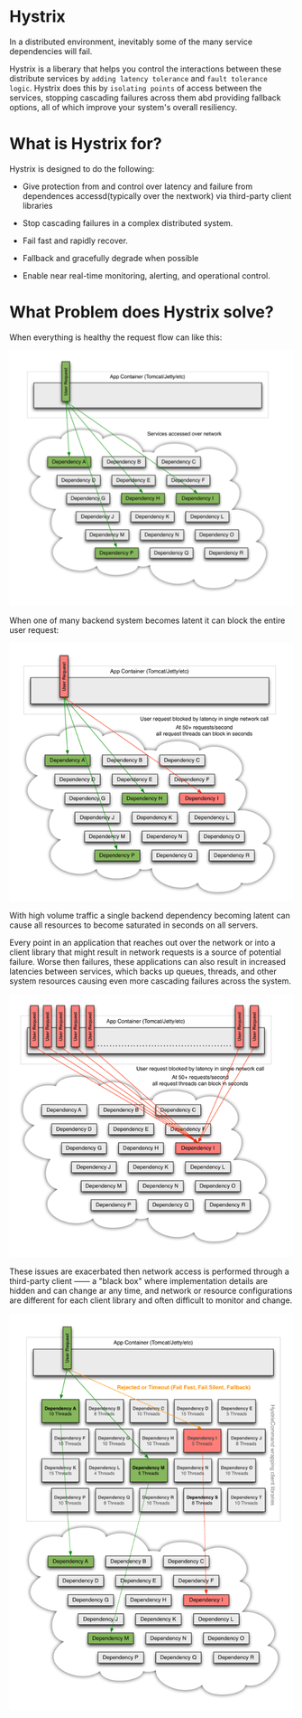 # Hystrix

In a distributed environment, inevitably some of the many service dependencies will fail.

Hystrix is a liberary that helps you control the interactions between these distribute 
services by `adding latency tolerance` and `fault tolerance logic`. Hystrix does this by 
`isolating points` of access between the services, stopping cascading failures across them
abd providing fallback options, all of which improve your system's overall resiliency.

# What is Hystrix for?

Hystrix is designed to do the following:

- Give protection from and control over latency and failure from dependences accessd(typically 
over the nextwork) via third-party client libraries

- Stop cascading failures in a complex distributed system.
- Fail fast and rapidly recover.
- Fallback and gracefully degrade when possible
- Enable near real-time monitoring, alerting, and operational control.

# What Problem does Hystrix solve?

When everything is healthy the request flow can like this:

![healthy request](./images/1.png)

When one of many backend system becomes latent it can block the entire user request:

![become latent](./images/2.png)

With high volume traffic a single backend dependency becoming latent can cause all resources
 to become saturated in seconds on all servers.
 
Every point in an application that reaches out over the network or into a client library that
might result in network requests is a source of potential failure. Worse then failures, these
applications can also result in increased latencies between services, which backs up queues,
threads, and other system resources causing even more cascading failures across the system.

![cascading filures](./images/3.png)

These issues are exacerbated then network access is performed through a third-party client —— 
a "black box" where implementation details are hidden and can change ar any time, and network
or resource configurations are different for each client library and often difficult to monitor
and change.

![](./images/4.png)